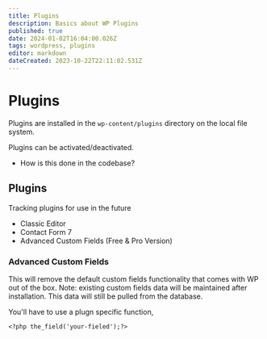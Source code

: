 ```yaml
---
title: Plugins
description: Basics about WP Plugins
published: true
date: 2024-01-02T16:04:00.026Z
tags: wordpress, plugins
editor: markdown
dateCreated: 2023-10-22T22:11:02.531Z
---
```


# Plugins

Plugins are installed in the `wp-content/plugins` directory on the local file system. 

Plugins can be activated/deactivated. 

- How is this done in the codebase?

## Plugins

Tracking plugins for use in the future

- Classic Editor
- Contact Form 7
- Advanced Custom Fields (Free & Pro Version)

### Advanced Custom Fields

This will remove the default custom fields functionality that comes with WP out of the box. Note: existing custom fields data will be maintained after installation. This data will still be pulled from the database. 

You'll have to use a plugn specific function, 

```
<?php the_field('your-fieled');?>
```



